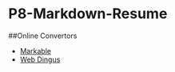 P8-Markdown-Resume
==================


##Online Convertors

* [Markable](http://markable.in/)
* [Web Dingus](http://daringfireball.net/projects/markdown/dingus)
